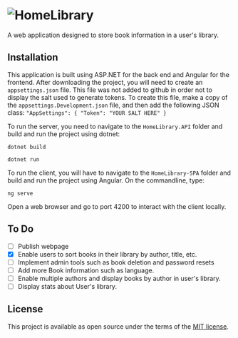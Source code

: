 # ![HomeLibrary](https://fontmeme.com/permalink/210209/c32a7db96ab2f3e799798ce677de495a.png)

A web application designed to store book information in a user's library.

## Installation

This application is built using ASP.NET for the back end and Angular for the frontend. After downloading the project, you will need to create an `appsettings.json` file. This file was not added to github in order not to display the salt used to generate tokens. To create this file, make a copy of the `appsettings.Development.json` file, and then add the following JSON class:
``"AppSettings": {
    "Token": "YOUR SALT HERE"
  }``
  
  To run the server, you need to navigate to the `HomeLibrary.API` folder and build and run 
the project using dotnet:

`dotnet build`

`dotnet run`

To run the client, you will have to navigate to the `HomeLibrary-SPA` folder and build and run the project using Angular. On the commandline, type:

`ng serve`

Open a web browser and go to port 4200 to interact with the client locally.

## To Do

- [ ] Publish webpage
- [x] Enable users to sort books in their library by author, title, etc.
- [ ] Implement admin tools such as book deletion and password resets
- [ ] Add more Book information such as language.
- [ ] Enable multiple authors and display books by author in user's library.
- [ ] Display stats about User's library.

## License

This project is available as open source under the terms of the [MIT license](https://opensource.org/licenses/MIT).


